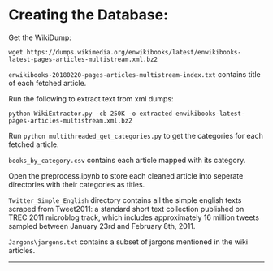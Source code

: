 # Creating the Database:

Get the WikiDump:

`wget https://dumps.wikimedia.org/enwikibooks/latest/enwikibooks-latest-pages-articles-multistream.xml.bz2`

`enwikibooks-20180220-pages-articles-multistream-index.txt` contains title of each fetched article.

Run the following to extract text from xml dumps:

`python WikiExtractor.py -cb 250K -o extracted enwikibooks-latest-pages-articles-multistream.xml.bz2`

Run `python multithreaded_get_categories.py` to get the categories for each fetched article. 

`books_by_category.csv` contains each article mapped with its category.

Open the preprocess.ipynb to store each cleaned article into seperate directories with their categories as titles. 

`Twitter_Simple_English` directory contains all the simple english texts scraped from Tweet2011: a standard short text collection published on TREC 2011 microblog track, which includes approximately 16 million tweets sampled between January 23rd and February 8th, 2011.

`Jargons\jargons.txt` contains a subset of jargons mentioned in the wiki articles.

<hr>  


